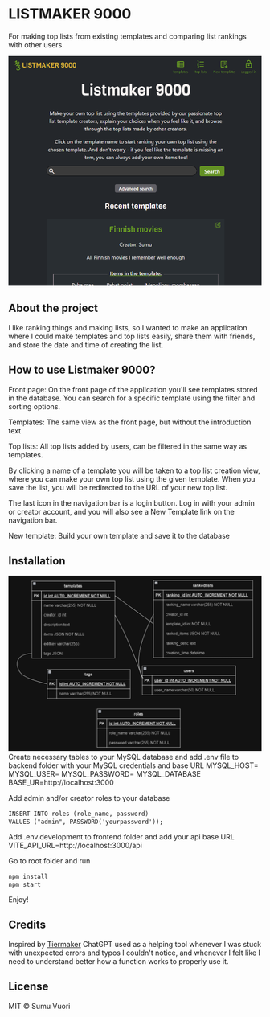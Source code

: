 # LISTMAKER 9000

For making top lists from existing templates and comparing list rankings with other users.

![Screenshot of the Listmaker 9000](./img/frontpage.png)

## About the project

I like ranking things and making lists, so I wanted to make an application where I could make templates and top lists easily, share them with friends, and store the date and time of creating the list.

## How to use Listmaker 9000?

Front page: On the front page of the application you'll see templates stored in the database. You can search for a specific template using the filter and sorting options.

Templates: The same view as the front page, but without the introduction text

Top lists: All top lists added by users, can be filtered in the same way as templates.

By clicking a name of a template you will be taken to a top list creation view, where you can make your own top list using the given template. When you save the list, you will be redirected to the URL of your new top list.

The last icon in the navigation bar is a login button. Log in with your admin or creator account, and you will also see a New Template link on the navigation bar.

New template: Build your own template and save it to the database

## Installation

![Tables in MySQL database](./img/database.png)
Create necessary tables to your MySQL database and add .env file to backend folder with your MySQL credentials and base URL
MYSQL_HOST=
MYSQL_USER=
MYSQL_PASSWORD=
MYSQL_DATABASE
BASE_UR=http://localhost:3000

Add admin and/or creator roles to your database

```
INSERT INTO roles (role_name, password)
VALUES ("admin", PASSWORD('yourpassword'));
```

Add .env.development to frontend folder and add your api base URL
VITE_API_URL=http://localhost:3000/api

Go to root folder and run

```
npm install
npm start
```

Enjoy!

## Credits

Inspired by [Tiermaker](https://tiermaker.com/)
ChatGPT used as a helping tool whenever I was stuck with unexpected errors and typos I couldn't notice, and whenever I felt like I need to understand better how a function works to properly use it.

## License

MIT © Sumu Vuori
